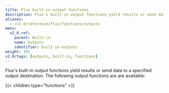 ```yaml
---
title: Flux built-in output functions
description: Flux's built-in output functions yield results or send data to a specified output destination.
aliases:
  - /v2.0/reference/flux/functions/outputs
menu:
  v2_0_ref:
    parent: Built-in
    name: Outputs
    identifier: built-in-outputs
weight: 302
v2.0/tags: [outputs, built-in, functions]
---
```


Flux's built-in output functions yield results or send data to a specified output destination.
The following output functions are are available:

{{< children type="functions" >}}
